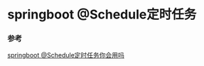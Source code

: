 # springboot @Schedule定时任务













### 参考

[springboot @Schedule定时任务你会用吗](https://blog.csdn.net/CL_YD/article/details/105074006)
